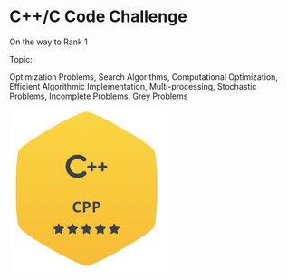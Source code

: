 # C++/C Code Challenge

On the way to Rank 1


<p>Topic:</p>
Optimization Problems, Search Algorithms, Computational Optimization, Efficient Algorithmic Implementation, Multi-processing, Stochastic Problems, Incomplete Problems, Grey Problems


![Screenshot](Cpp.PNG)


